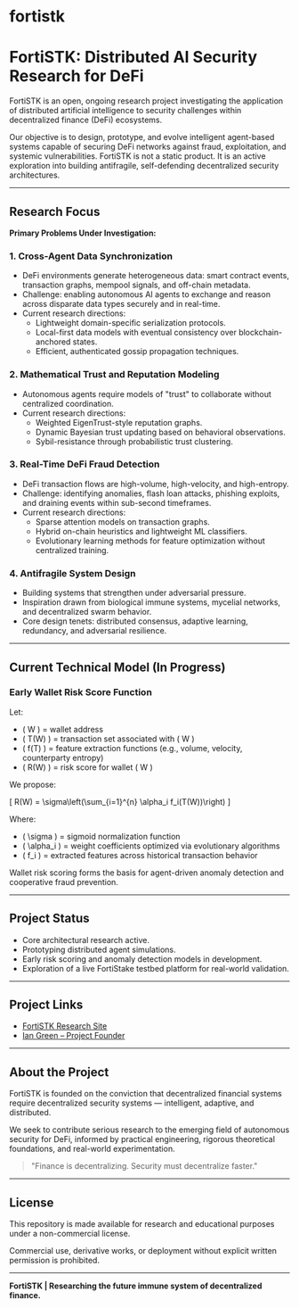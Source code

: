 # fortistk

# FortiSTK: Distributed AI Security Research for DeFi

FortiSTK is an open, ongoing research project investigating the application of distributed artificial intelligence to security challenges within decentralized finance (DeFi) ecosystems.

Our objective is to design, prototype, and evolve intelligent agent-based systems capable of securing DeFi networks against fraud, exploitation, and systemic vulnerabilities. FortiSTK is not a static product. It is an active exploration into building antifragile, self-defending decentralized security architectures.

---

## Research Focus

**Primary Problems Under Investigation:**

### 1. Cross-Agent Data Synchronization

- DeFi environments generate heterogeneous data: smart contract events, transaction graphs, mempool signals, and off-chain metadata.
- Challenge: enabling autonomous AI agents to exchange and reason across disparate data types securely and in real-time.
- Current research directions:
  - Lightweight domain-specific serialization protocols.
  - Local-first data models with eventual consistency over blockchain-anchored states.
  - Efficient, authenticated gossip propagation techniques.

### 2. Mathematical Trust and Reputation Modeling

- Autonomous agents require models of "trust" to collaborate without centralized coordination.
- Current research directions:
  - Weighted EigenTrust-style reputation graphs.
  - Dynamic Bayesian trust updating based on behavioral observations.
  - Sybil-resistance through probabilistic trust clustering.

### 3. Real-Time DeFi Fraud Detection

- DeFi transaction flows are high-volume, high-velocity, and high-entropy.
- Challenge: identifying anomalies, flash loan attacks, phishing exploits, and draining events within sub-second timeframes.
- Current research directions:
  - Sparse attention models on transaction graphs.
  - Hybrid on-chain heuristics and lightweight ML classifiers.
  - Evolutionary learning methods for feature optimization without centralized training.

### 4. Antifragile System Design

- Building systems that strengthen under adversarial pressure.
- Inspiration drawn from biological immune systems, mycelial networks, and decentralized swarm behavior.
- Core design tenets: distributed consensus, adaptive learning, redundancy, and adversarial resilience.

---

## Current Technical Model (In Progress)

### Early Wallet Risk Score Function

Let:

- \( W \) = wallet address
- \( T(W) \) = transaction set associated with \( W \)
- \( f(T) \) = feature extraction functions (e.g., volume, velocity, counterparty entropy)
- \( R(W) \) = risk score for wallet \( W \)

We propose:

\[
R(W) = \sigma\left(\sum\_{i=1}^{n} \alpha_i f_i(T(W))\right)
\]

Where:

- \( \sigma \) = sigmoid normalization function
- \( \alpha_i \) = weight coefficients optimized via evolutionary algorithms
- \( f_i \) = extracted features across historical transaction behavior

Wallet risk scoring forms the basis for agent-driven anomaly detection and cooperative fraud prevention.

---

## Project Status

- Core architectural research active.
- Prototyping distributed agent simulations.
- Early risk scoring and anomaly detection models in development.
- Exploration of a live FortiStake testbed platform for real-world validation.

---

## Project Links

- [FortiSTK Research Site](https://fortistk.com)
- [Ian Green – Project Founder](https://iangreen.io)

---

## About the Project

FortiSTK is founded on the conviction that decentralized financial systems require decentralized security systems — intelligent, adaptive, and distributed.

We seek to contribute serious research to the emerging field of autonomous security for DeFi, informed by practical engineering, rigorous theoretical foundations, and real-world experimentation.

> "Finance is decentralizing. Security must decentralize faster."

---

## License

This repository is made available for research and educational purposes under a non-commercial license.

Commercial use, derivative works, or deployment without explicit written permission is prohibited.

---

**FortiSTK | Researching the future immune system of decentralized finance.**

